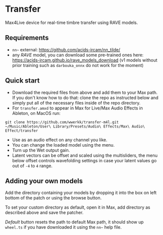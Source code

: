 # Transfer
Max4Live device for real-time timbre transfer using RAVE models.
## Requirements
- ``nn~`` external: https://github.com/acids-ircam/nn_tilde/
- any *RAVE* model, you can download some pre-trained ones here: https://acids-ircam.github.io/rave_models_download
(v1 models without prior training such as ``darbouka_onnx`` do not work for the moment)
## Quick start
- Download the required files from above and add them to your Max path.
If you don't know how to do that: clone the repo as instructed below and simply put all of the necessary files inside of the repo directory.
- For ``transfer.amxd`` to appear in Max for Live/Max Audio Effects in Ableton, on MacOS run:
```
git clone https://github.com/wwerkk/transfer-m4l.git ~/Music/Ableton/User\ Library/Presets/Audio\ Effects/Max\ Audio\ Effect/transfer
```
- Use as an audio effect on any channel you like.
- You can change the loaded model using the menu.
- Turn up the Wet output gain.
- Latent vectors can be offset and scaled using the multisliders, the menu below offset controls wavefolding settings in case your latent values go out of ``-4`` to ``4`` range.
## Adding your own models
Add the directory containing your models by dropping it into the box on left bottom of the patch or using the browse button.

To set your custom directory as default, open it in Max, add directory as described above and save the patcher.

*Default* button resets the path to default Max path, it should show up ``wheel.ts`` if you have downloaded it using the ``nn~`` help file.
